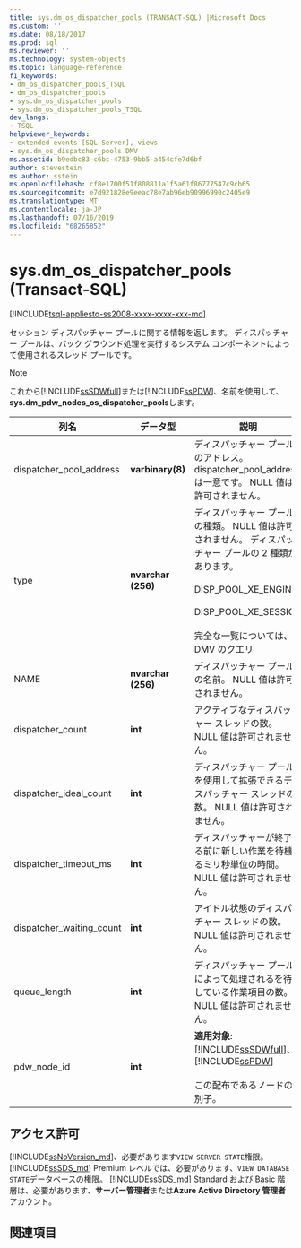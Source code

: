 ```yaml
---
title: sys.dm_os_dispatcher_pools (TRANSACT-SQL) |Microsoft Docs
ms.custom: ''
ms.date: 08/18/2017
ms.prod: sql
ms.reviewer: ''
ms.technology: system-objects
ms.topic: language-reference
f1_keywords:
- dm_os_dispatcher_pools_TSQL
- dm_os_dispatcher_pools
- sys.dm_os_dispatcher_pools
- sys.dm_os_dispatcher_pools_TSQL
dev_langs:
- TSQL
helpviewer_keywords:
- extended events [SQL Server], views
- sys.dm_os_dispatcher_pools DMV
ms.assetid: b9edbc83-c6bc-4753-9bb5-a454cfe7d6bf
author: stevestein
ms.author: sstein
ms.openlocfilehash: cf8e1700f51f808811a1f5a61f86777547c9cb65
ms.sourcegitcommit: e7d921828e9eeac78e7ab96eb90996990c2405e9
ms.translationtype: MT
ms.contentlocale: ja-JP
ms.lasthandoff: 07/16/2019
ms.locfileid: "68265852"
---
```

# <a name="sysdmosdispatcherpools-transact-sql"></a>sys.dm_os_dispatcher_pools (Transact-SQL)
[!INCLUDE[tsql-appliesto-ss2008-xxxx-xxxx-xxx-md](../../includes/tsql-appliesto-ss2008-xxxx-xxxx-xxx-md.md)]

  セッション ディスパッチャー プールに関する情報を返します。 ディスパッチャー プールは、バック グラウンド処理を実行するシステム コンポーネントによって使用されるスレッド プールです。  
  
> [!NOTE]  
>  これから[!INCLUDE[ssSDWfull](../../includes/sssdwfull-md.md)]または[!INCLUDE[ssPDW](../../includes/sspdw-md.md)]、名前を使用して、 **sys.dm_pdw_nodes_os_dispatcher_pools**します。  
  
|列名|データ型|説明|  
|-----------------|---------------|-----------------|  
|dispatcher_pool_address|**varbinary(8)**|ディスパッチャー プールのアドレス。 dispatcher_pool_address は一意です。 NULL 値は許可されません。|  
|type|**nvarchar (256)**|ディスパッチャー プールの種類。 NULL 値は許可されません。 ディスパッチャー プールの 2 種類があります。<br /><br /> DISP_POOL_XE_ENGINE<br /><br /> DISP_POOL_XE_SESSION<br /><br /> 完全な一覧については、DMV のクエリ|  
|NAME|**nvarchar (256)**|ディスパッチャー プールの名前。 NULL 値は許可されません。|  
|dispatcher_count|**int**|アクティブなディスパッチャー スレッドの数。 NULL 値は許可されません。|  
|dispatcher_ideal_count|**int**|ディスパッチャー プールを使用して拡張できるディスパッチャー スレッドの数。 NULL 値は許可されません。|  
|dispatcher_timeout_ms|**int**|ディスパッチャーが終了する前に新しい作業を待機するミリ秒単位の時間。 NULL 値は許可されません。|  
|dispatcher_waiting_count|**int**|アイドル状態のディスパッチャー スレッドの数。 NULL 値は許可されません。|  
|queue_length|**int**|ディスパッチャー プールによって処理されるを待機している作業項目の数。 NULL 値は許可されません。|  
|pdw_node_id|**int**|**適用対象**: [!INCLUDE[ssSDWfull](../../includes/sssdwfull-md.md)]、 [!INCLUDE[ssPDW](../../includes/sspdw-md.md)]<br /><br /> この配布であるノードの識別子。|  
  
## <a name="permissions"></a>アクセス許可

[!INCLUDE[ssNoVersion_md](../../includes/ssnoversion-md.md)]、必要があります`VIEW SERVER STATE`権限。   
[!INCLUDE[ssSDS_md](../../includes/sssds-md.md)] Premium レベルでは、必要があります、`VIEW DATABASE STATE`データベースの権限。 [!INCLUDE[ssSDS_md](../../includes/sssds-md.md)] Standard および Basic 階層は、必要があります、**サーバー管理者**または**Azure Active Directory 管理者**アカウント。   

## <a name="see-also"></a>関連項目  
  
  



